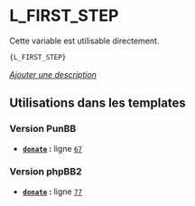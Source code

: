# L_FIRST_STEP


Cette variable est utilisable directement.

```html
{L_FIRST_STEP}
```

[*Ajouter une description*](https://fa-tvars.appspot.com/var/L_FIRST_STEP)

## Utilisations dans les templates

### Version PunBB
* __[`donate`](../tpl/var/punbb/donate.md#readme) :__ ligne [`67`](../tpl/src/punbb/donate.tpl#L67)

### Version phpBB2
* __[`donate`](../tpl/var/subsilver/donate.md#readme) :__ ligne [`77`](../tpl/src/subsilver/donate.tpl#L77)